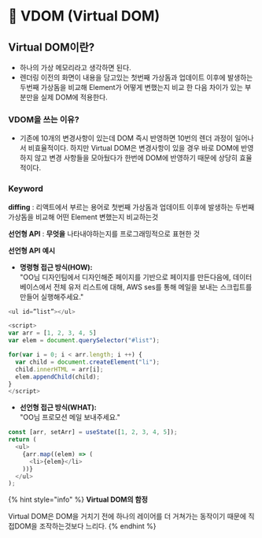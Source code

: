 # 🧐 VDOM (Virtual DOM)

## Virtual DOM이란?

* 하나의 가상 메모리라고 생각하면 된다.
* 렌더링 이전의 화면이 내용을 담고있는 첫번째 가상돔과 업데이트 이후에 발생하는 두번째 가상돔을 비교해 Element가 어떻게 변했는지 비교 한 다음 차이가 있는 부분만을 실제 DOM에 적용한다.

### VDOM을 쓰는 이유?

* 기존에 10개의 변경사항이 있는데 DOM 즉시 반영하면 10번의 렌더 과정이 일어나서 비효율적이다. 하지만 Virtual DOM은 변경사항이 있을 경우 바로 DOM에 반영하지 않고 변경 사항들을 모아뒀다가 한번에 DOM에 반영하기 때문에 상당히 효율적이다.

### Keyword

**diffing** : 리액트에서 부르는 용어로 첫번째 가상돔과 업데이트 이후에 발생하는 두번째 가상돔을 비교해 어떤 Element 변했는지 비교하는것

**선언형 API** : **무엇을** 나타내야하는지를 프로그래밍적으로 표현한 것

**선언형 API** **예시**

* **명령형 접근 방식(HOW):**\
  "OO님 디자인팀에서 디자인해준 페이지를 기반으로 페이지를 만든다음에, 데이터베이스에서 전체 유저 리스트에 대해, AWS ses를 통해 메일을 보내는 스크립트를 만들어 실행해주세요."

```javascript
<ul id=”list”></ul>

<script>
var arr = [1, 2, 3, 4, 5]
var elem = document.querySelector("#list");

for(var i = 0; i < arr.length; i ++) {
  var child = document.createElement("li");
  child.innerHTML = arr[i];
  elem.appendChild(child);
}
</script>

```

* **선언형 접근 방식(WHAT):**\
  "OO님 프로모션 메일 보내주세요."

```javascript
const [arr, setArr] = useState([1, 2, 3, 4, 5]);
return (
  <ul>
    {arr.map((elem) => (
      <li>{elem}</li>
    ))}
  </ul>
);
```

{% hint style="info" %}
**Virtual DOM의 함정**

Virtual DOM은 DOM을 거치기 전에 하나의 레이어를 더 거쳐가는 동작이기 때문에 직접DOM을 조작하는것보다 느리다.
{% endhint %}
